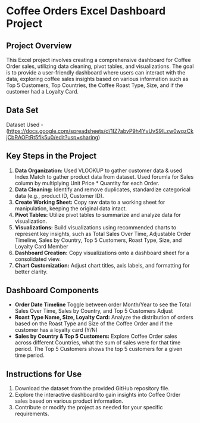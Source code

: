 # Coffee Orders Excel Dashboard Project

## Project Overview
This Excel project involves creating a comprehensive dashboard for Coffee Order sales, utilizing data cleaning, pivot tables, and visualizations. The goal is to provide a user-friendly dashboard where users can interact with the data, exploring coffee sales insights based on various information such as Top 5 Customers, Top Countries, the Coffee Roast Type, Size, and if the customer had a Loyalty Card.
## Data Set
Dataset Used - (https://docs.google.com/spreadsheets/d/1IZ7abvP9h4YvUvS9lLzw0wqzCkjCbRAOFtRt5flk5u0/edit?usp=sharing)

## Key Steps in the Project
1. **Data Organization:** Used VLOOKUP to gather customer data & used Index Match to gather product data from dataset. Used forumla for Sales column by multiplying Unit Price * Quantity for each Order.
2.  **Data Cleaning:** Identify and remove duplicates, standardize categorical data (e.g., product ID, Customer ID).
3. **Create Working Sheet:** Copy raw data to a working sheet for manipulation, keeping the original data intact.
4. **Pivot Tables:** Utilize pivot tables to summarize and analyze data for visualization.
5. **Visualizations:** Build visualizations using recommended charts to represent key insights, such as Total Sales Over Time, Adjustable Order Timeline, Sales by Country, Top 5 Customers, Roast Type, Size, and Loyalty Card Member
6. **Dashboard Creation:** Copy visualizations onto a dashboard sheet for a consolidated view.
7. **Chart Customization:** Adjust chart titles, axis labels, and formatting for better clarity.

## Dashboard Components
- **Order Date Timeline** Toggle between order Month/Year to see the Total Sales Over Time, Sales by Country, and Top 5 Customers Adjust
- **Roast Type Name, Size, Loyalty Card:** Analyze the distribution of orders based on the Roast Type and Size of the Coffee Order and if the customer has a loyalty card (Y/N)
- **Sales by Country & Top 5 Customers:** Explore Coffee Order sales across different Countries, what the sum of sales were for that time period. The Top 5 Customers shows the top 5 customers for a given time period.
## Instructions for Use
1. Download the dataset from the provided GitHub repository file.
2. Explore the interactive dashboard to gain insights into Coffee Order sales based on various product information.
3. Contribute or modify the project as needed for your specific requirements.

